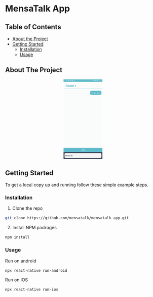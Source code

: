 # MensaTalk App

## Table of Contents

-   [About the Project](#about-the-project)
-   [Getting Started](#getting-started)
    -   [Installation](#installation)
    -   [Usage](#usage)

<!-- ABOUT THE PROJECT -->

## About The Project

<p align="center">
<img src=".github/images/chat.jpg" alt="Logo" width="25%"/>
</p>



## Getting Started

To get a local copy up and running follow these simple example steps.


### Installation

1. Clone the repo

```sh
git clone https://github.com/mensatalk/mensatalk_app.git
```

2. Install NPM packages

```sh
npm install
```

### Usage

Run on android

```
npx react-native run-android
```

Run on iOS
```
npx react-native run-ios
```
